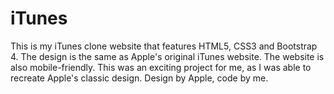 # iTunes

This is my iTunes clone website that features HTML5, CSS3 and Bootstrap 4. The design is the same as Apple's original iTunes website. The website is also mobile-friendly. This was an exciting project for me, as I was able to recreate Apple's classic design. Design by Apple, code by me. 
